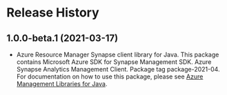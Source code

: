 # Release History

## 1.0.0-beta.1 (2021-03-17)

- Azure Resource Manager Synapse client library for Java. This package contains Microsoft Azure SDK for Synapse Management SDK. Azure Synapse Analytics Management Client. Package tag package-2021-04. For documentation on how to use this package, please see [Azure Management Libraries for Java](https://aka.ms/azsdk/java/mgmt).
